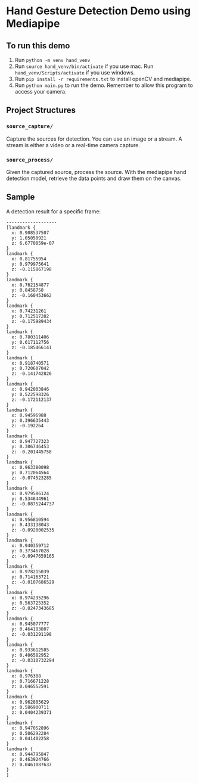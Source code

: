 
# Hand Gesture Detection Demo using Mediapipe

## To run this demo

1. Run `python -m venv hand_venv`
2. Run `source hand_venv/bin/activate` if you use mac. Run `hand_venv/Scripts/activate` if you use windows.
3. Run `pip install -r requirements.txt` to install openCV and mediapipe.
4. Run `python main.py` to run the demo. Remember to allow this program to access your camera.

## Project Structures
### `source_capture/`
Capture the sources for detection. You can use an image or a stream. A stream is either a video or a real-time camera capture.

### `source_process/`
Given the captured source, process the source. With the mediapipe hand detection model, retrieve the data points and draw them on the canvas.

## Sample

A detection result for a specific frame:
```console
-------------------
[landmark {
  x: 0.908537507
  y: 1.05050921
  z: 6.6770059e-07
}
landmark {
  x: 0.81755954
  y: 0.979975641
  z: -0.115867198
}
landmark {
  x: 0.762154877
  y: 0.8458758
  z: -0.160453662
}
landmark {
  x: 0.74231261
  y: 0.712517202
  z: -0.175989434
}
landmark {
  x: 0.780311406
  y: 0.617112756
  z: -0.185466141
}
landmark {
  x: 0.918740571
  y: 0.720607042
  z: -0.141742826
}
landmark {
  x: 0.942003846
  y: 0.522598326
  z: -0.172112137
}
landmark {
  x: 0.94596988
  y: 0.396635443
  z: -0.192264
}
landmark {
  x: 0.947727323
  y: 0.306746453
  z: -0.201445758
}
landmark {
  x: 0.963380098
  y: 0.712064564
  z: -0.074523285
}
landmark {
  x: 0.979586124
  y: 0.534644961
  z: -0.0875244737
}
landmark {
  x: 0.956810594
  y: 0.433138043
  z: -0.0920002535
}
landmark {
  x: 0.940359712
  y: 0.373467028
  z: -0.0947659165
}
landmark {
  x: 0.978215039
  y: 0.714163721
  z: -0.0107686529
}
landmark {
  x: 0.974235296
  y: 0.563725352
  z: -0.0247343685
}
landmark {
  x: 0.945077777
  y: 0.464183807
  z: -0.031291198
}
landmark {
  x: 0.933612585
  y: 0.406582952
  z: -0.0310732294
}
landmark {
  x: 0.976388
  y: 0.716671228
  z: 0.046552591
}
landmark {
  x: 0.962805629
  y: 0.586900711
  z: 0.0404239371
}
landmark {
  x: 0.947052896
  y: 0.506292284
  z: 0.041402258
}
landmark {
  x: 0.944795847
  y: 0.463924766
  z: 0.0461087637
}
]
```
